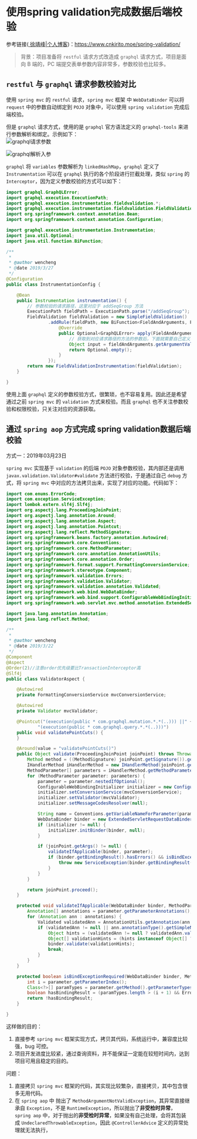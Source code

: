 # 使用spring validation完成数据后端校验

参考链接([ 徐靖峰|个人博客](https://www.cnkirito.moe/))：<https://www.cnkirito.moe/spring-validation/>

>背景：项目准备将 `restful` 请求方式改造成 `graphql` 请求方式，项目是面向 B 端的，PC 端提交表单参数内容非常多，参数校验也比较多。

## `restful` 与 `graphql` 请求参数校验对比

使用 `spring mvc` 的 `restful` 请求，`spring mvc`  框架 中 `WebDataBinder`  可以将 `request` 中的参数自动绑定到 `POJO` 对象中，可以使用 `spring validation` 完成后端校验。

但是 `graphql` 请求方式，使用的是 `graphql` 官方语法定义的 `graphql-tools` 来进行参数解析和绑定。示例如下：<br/>![graphql请求参数](./graphql请求参数.png)

![graphql解析入参](./graphql解析入参.png)

`graphql`  将 `variables` 参数解析为 `linkedHashMap`，`graphql` 定义了`Instrumentation` 可以在 `graphql` 执行的各个阶段进行拦截处理，类似 `spring` 的 `Interceptor`，因为定义参数校验的方式可以如下：<br/>

```java
import graphql.GraphQLError;
import graphql.execution.ExecutionPath;
import graphql.execution.instrumentation.fieldvalidation.*;
import graphql.execution.instrumentation.fieldvalidation.FieldValidation;
import org.springframework.context.annotation.Bean;
import org.springframework.context.annotation.Configuration;

import graphql.execution.instrumentation.Instrumentation;
import java.util.Optional;
import java.util.function.BiFunction;

/**
 *
 * @author wencheng
 * @date 2019/3/27
 */
@Configuration
public class InstrumentationConfig {

    @Bean
    public Instrumentation instrumentation() {
        // 参数校验的请求路径，这里对应于 addSeqGroup 方法
        ExecutionPath fieldPath = ExecutionPath.parse("/addSeqGroup");
        FieldValidation fieldValidation = new SimpleFieldValidation()
                .addRule(fieldPath, new BiFunction<FieldAndArguments, FieldValidationEnvironment, Optional<GraphQLError>>() {
                    @Override
                    public Optional<GraphQLError> apply(FieldAndArguments fieldAndArguments, FieldValidationEnvironment environment) {
                        // 获取到对应请求路径的方法的参数后，下面就需要自己定义参数校验规则了
                        Object input = fieldAndArguments.getArgumentValue("input");
                        return Optional.empty();
                    }
                });
        return new FieldValidationInstrumentation(fieldValidation);
    }

}
```

使用上面 `graphql` 定义的参数校验方式，很繁琐，也不容易复用。因此还是希望通过之前 `spring mvc` 的 `validation` 方式来校验。而且 `graphql` 也不关注参数校验和权限校验，只关注对应的资源获取。



## 通过 `spring aop` 方式完成 spring validation数据后端校验

方式一：2019年03月23日

`spring mvc` 实现基于 `validation` 的后端 `POJO` 对象参数校验，其内部还是调用 `javax.validation.Validator#validate` 方法进行校验，于是通过自己 `debug` 方式，将 `spring mvc` 中对应的方法拷贝出来，实现了对应的功能。代码如下：<br/>

```java
import com.enums.ErrorCode;
import com.exception.ServiceException;
import lombok.extern.slf4j.Slf4j;
import org.aspectj.lang.ProceedingJoinPoint;
import org.aspectj.lang.annotation.Around;
import org.aspectj.lang.annotation.Aspect;
import org.aspectj.lang.annotation.Pointcut;
import org.aspectj.lang.reflect.MethodSignature;
import org.springframework.beans.factory.annotation.Autowired;
import org.springframework.core.Conventions;
import org.springframework.core.MethodParameter;
import org.springframework.core.annotation.AnnotationUtils;
import org.springframework.core.annotation.Order;
import org.springframework.format.support.FormattingConversionService;
import org.springframework.stereotype.Component;
import org.springframework.validation.Errors;
import org.springframework.validation.Validator;
import org.springframework.validation.annotation.Validated;
import org.springframework.web.bind.WebDataBinder;
import org.springframework.web.bind.support.ConfigurableWebBindingInitializer;
import org.springframework.web.servlet.mvc.method.annotation.ExtendedServletRequestDataBinder;

import java.lang.annotation.Annotation;
import java.lang.reflect.Method;

/**
 *
 * @author wencheng
 * @date 2019/3/22
 */
@Component
@Aspect
@Order(2)//注意order优先级要比TransactionInterceptor高
@Slf4j
public class ValidatorAspect {

    @Autowired
    private FormattingConversionService mvcConversionService;

    @Autowired
    private Validator mvcValidator;

    @Pointcut("(execution(public * com.graphql.mutation.*.*(..))) ||" +
            "(execution(public * com.graphql.query.*.*(..)))")
    public void validatePointCuts() {
    }

    @Around(value = "validatePointCuts()")
    public Object validate(ProceedingJoinPoint joinPoint) throws Throwable {
        Method method = ((MethodSignature) joinPoint.getSignature()).getMethod();
        IHandlerMethod iHandlerMethod = new IHandlerMethod(joinPoint.getThis(), method);
        MethodParameter[] parameters = iHandlerMethod.getMethodParameters();
        for (MethodParameter parameter: parameters) {
            parameter = parameter.nestedIfOptional();
            ConfigurableWebBindingInitializer initializer = new ConfigurableWebBindingInitializer();
            initializer.setConversionService(mvcConversionService);
            initializer.setValidator(mvcValidator);
            initializer.setMessageCodesResolver(null);

            String name = Conventions.getVariableNameForParameter(parameter);
            WebDataBinder binder = new ExtendedServletRequestDataBinder(joinPoint.getArgs()[parameter.getParameterIndex()], name);
            if (initializer != null) {
                initializer.initBinder(binder, null);
            }

            if (joinPoint.getArgs() != null) {
                validateIfApplicable(binder, parameter);
                if (binder.getBindingResult().hasErrors() && isBindExceptionRequired(binder, parameter)) {
                    throw new ServiceException(binder.getBindingResult().getFieldError().getDefaultMessage(), ErrorCode.INVALID_ARGUMENT.getCode());
                }
            }
        }

        return joinPoint.proceed();
    }

    protected void validateIfApplicable(WebDataBinder binder, MethodParameter parameter) {
        Annotation[] annotations = parameter.getParameterAnnotations();
        for (Annotation ann : annotations) {
            Validated validatedAnn = AnnotationUtils.getAnnotation(ann, Validated.class);
            if (validatedAnn != null || ann.annotationType().getSimpleName().startsWith("Valid")) {
                Object hints = (validatedAnn != null ? validatedAnn.value() : AnnotationUtils.getValue(ann));
                Object[] validationHints = (hints instanceof Object[] ? (Object[]) hints : new Object[] {hints});
                binder.validate(validationHints);
                break;
            }
        }
    }

    protected boolean isBindExceptionRequired(WebDataBinder binder, MethodParameter parameter) {
        int i = parameter.getParameterIndex();
        Class<?>[] paramTypes = parameter.getMethod().getParameterTypes();
        boolean hasBindingResult = (paramTypes.length > (i + 1) && Errors.class.isAssignableFrom(paramTypes[i + 1]));
        return !hasBindingResult;
    }

}
```

这样做的目的：

1. 直接参考 `spring mvc` 框架实现方式，拷贝其代码，系统运行中，兼容度比较强，bug 可控。
2. 项目开发进度比较紧，通过查询资料，并不能保证一定能在较短时间内，达到项目可用且稳定的目的。

问题：

1. 直接拷贝 `spring mvc` 框架的代码，其实现比较繁杂，直接拷贝，其中包含很多无用代码。
2. 在 `spring aop` 中 抛出了 `MethodArgumentNotValidException`，其异常直接继承自 `Exception`，不是 `RuntimeException`，所以抛出了**非受检时异常**，`spring aop` 中，对于抛出的**非受检时异常**，如果没有自己处理，会将其包装成 `UndeclaredThrowableException`，因此 `@ControllerAdvice` 定义的异常处理就无法执行，